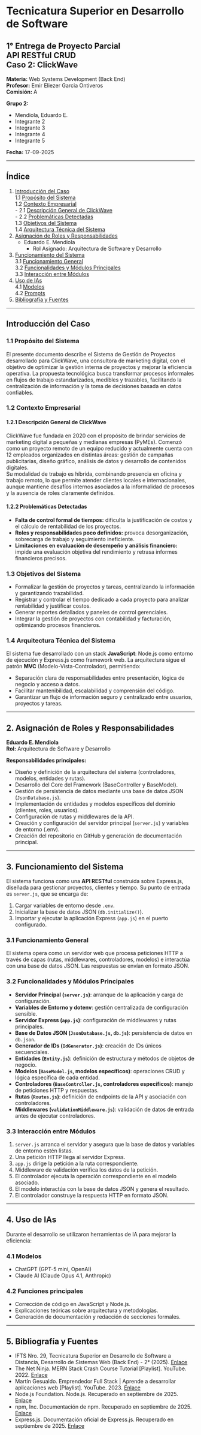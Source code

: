 # Tecnicatura Superior en Desarrollo de Software
## **1° Entrega de Proyecto Parcial<br>API RESTful CRUD <br>Caso 2: ClickWave**

**Materia:** Web Systems Development (Back End)  
**Profesor:** Emir Eliezer Garcia Ontiveros  
**Comisión:** A  

**Grupo 2:**  
- Mendiola, Eduardo E.  
- Integrante 2  
- Integrante 3  
- Integrante 4  
- Integrante 5  

**Fecha:** 17-09-2025  

---

## Índice

1. [Introducción del Caso](#introducción-del-caso)  
   1.1 [Propósito del Sistema](#11-propósito-del-sistema)  
   1.2 [Contexto Empresarial](#12-contexto-empresarial)  
       - 2.1 [Descripción General de ClickWave](#121-descripción-general-de-clickwave)  
       - 2.2 [Problemáticas Detectadas](#122-problemáticas-detectadas)  
   1.3 [Objetivos del Sistema](#13-objetivos-del-sistema)  
   1.4 [Arquitectura Técnica del Sistema](#14-arquitectura-técnica-del-sistema)  
2. [Asignación de Roles y Responsabilidades](#2-asignación-de-roles-y-responsabilidades)  
   - Eduardo E. Mendiola  
     - Rol Asignado: Arquitectura de Software y Desarrollo  
3. [Funcionamiento del Sistema](#3-funcionamiento-del-sistema)  
   3.1 [Funcionamiento General](#31-funcionamiento-general)  
   3.2 [Funcionalidades y Módulos Principales](#32-funcionalidades-y-módulos-principales)  
   3.3 [Interacción entre Módulos](#33-interacción-entre-módulos)  
4. [Uso de IAs](#4-uso-de-ias)  
   4.1 [Modelos](#41-modelos)  
   4.2 [Prompts](#42-prompts)  
5. [Bibliografía y Fuentes](#5-bibliografía-y-fuentes)

---

## Introducción del Caso

### 1.1 Propósito del Sistema
El presente documento describe el Sistema de Gestión de Proyectos desarrollado para ClickWave, una consultora de marketing digital, con el objetivo de optimizar la gestión interna de proyectos y mejorar la eficiencia operativa. La propuesta tecnológica busca transformar procesos informales en flujos de trabajo estandarizados, medibles y trazables, facilitando la centralización de información y la toma de decisiones basada en datos confiables.

### 1.2 Contexto Empresarial

#### 1.2.1 Descripción General de ClickWave
ClickWave fue fundada en 2020 con el propósito de brindar servicios de marketing digital a pequeñas y medianas empresas (PyMEs). Comenzó como un proyecto remoto de un equipo reducido y actualmente cuenta con 12 empleados organizados en distintas áreas: gestión de campañas publicitarias, diseño gráfico, análisis de datos y desarrollo de contenidos digitales.  
Su modalidad de trabajo es híbrida, combinando presencia en oficina y trabajo remoto, lo que permite atender clientes locales e internacionales, aunque mantiene desafíos internos asociados a la informalidad de procesos y la ausencia de roles claramente definidos.

#### 1.2.2 Problemáticas Detectadas
- **Falta de control formal de tiempos:** dificulta la justificación de costos y el cálculo de rentabilidad de los proyectos.  
- **Roles y responsabilidades poco definidos:** provoca desorganización, sobrecarga de trabajo y seguimiento ineficiente.  
- **Limitaciones en evaluación de desempeño y análisis financiero:** impide una evaluación objetiva del rendimiento y retrasa informes financieros precisos.

### 1.3 Objetivos del Sistema
- Formalizar la gestión de proyectos y tareas, centralizando la información y garantizando trazabilidad.  
- Registrar y controlar el tiempo dedicado a cada proyecto para analizar rentabilidad y justificar costos.  
- Generar reportes detallados y paneles de control gerenciales.  
- Integrar la gestión de proyectos con contabilidad y facturación, optimizando procesos financieros.

### 1.4 Arquitectura Técnica del Sistema
El sistema fue desarrollado con un stack **JavaScript**: Node.js como entorno de ejecución y Express.js como framework web. La arquitectura sigue el patrón **MVC** (Modelo-Vista-Controlador), permitiendo:
- Separación clara de responsabilidades entre presentación, lógica de negocio y acceso a datos.  
- Facilitar mantenibilidad, escalabilidad y comprensión del código.  
- Garantizar un flujo de información seguro y centralizado entre usuarios, proyectos y tareas.

---

## 2. Asignación de Roles y Responsabilidades

**Eduardo E. Mendiola**  
**Rol:** Arquitectura de Software y Desarrollo  

**Responsabilidades principales:**
- Diseño y definición de la arquitectura del sistema (controladores, modelos, entidades y rutas).  
- Desarrollo del Core del Framework (BaseController y BaseModel).  
- Gestión de persistencia de datos mediante una base de datos JSON (`JsonDatabase.js`).  
- Implementación de entidades y modelos específicos del dominio (clientes, roles, usuarios).  
- Configuración de rutas y middlewares de la API.  
- Creación y configuración del servidor principal (`server.js`) y variables de entorno (.env).  
- Creación del repositorio en GitHub y generación de documentación principal.  

---

## 3. Funcionamiento del Sistema

El sistema funciona como una **API RESTful** construida sobre Express.js, diseñada para gestionar proyectos, clientes y tiempo. Su punto de entrada es `server.js`, que se encarga de:

1. Cargar variables de entorno desde `.env`.  
2. Inicializar la base de datos JSON (`db.initialize()`).  
3. Importar y ejecutar la aplicación Express (`app.js`) en el puerto configurado.

### 3.1 Funcionamiento General
El sistema opera como un servidor web que procesa peticiones HTTP a través de capas (rutas, middlewares, controladores, modelos) e interactúa con una base de datos JSON. Las respuestas se envían en formato JSON.

### 3.2 Funcionalidades y Módulos Principales
- **Servidor Principal (`server.js`)**: arranque de la aplicación y carga de configuración.  
- **Variables de Entorno y dotenv**: gestión centralizada de configuración sensible.  
- **Servidor Express (`app.js`)**: configuración de middlewares y rutas principales.  
- **Base de Datos JSON (`JsonDatabase.js`, `db.js`)**: persistencia de datos en `db.json`.  
- **Generador de IDs (`IdGenerator.js`)**: creación de IDs únicos secuenciales.  
- **Entidades (`Entity.js`)**: definición de estructura y métodos de objetos de negocio.  
- **Modelos (`BaseModel.js`, modelos específicos)**: operaciones CRUD y lógica específica de cada entidad.  
- **Controladores (`BaseController.js`, controladores específicos)**: manejo de peticiones HTTP y respuestas.  
- **Rutas (`Routes.js`)**: definición de endpoints de la API y asociación con controladores.  
- **Middlewares (`validationMiddleware.js`)**: validación de datos de entrada antes de ejecutar controladores.

### 3.3 Interacción entre Módulos
1. `server.js` arranca el servidor y asegura que la base de datos y variables de entorno estén listas.  
2. Una petición HTTP llega al servidor Express.  
3. `app.js` dirige la petición a la ruta correspondiente.  
4. Middleware de validación verifica los datos de la petición.  
5. El controlador ejecuta la operación correspondiente en el modelo asociado.  
6. El modelo interactúa con la base de datos JSON y genera el resultado.  
7. El controlador construye la respuesta HTTP en formato JSON.

---

## 4. Uso de IAs

Durante el desarrollo se utilizaron herramientas de IA para mejorar la eficiencia:

### 4.1 Modelos
- ChatGPT (GPT-5 mini, OpenAI)  
- Claude AI (Claude Opus 4.1, Anthropic)  

### 4.2 Funciones principales
- Corrección de código en JavaScript y Node.js.  
- Explicaciones teóricas sobre arquitectura y metodologías.  
- Generación de documentación y redacción de secciones formales.

---

## 5. Bibliografía y Fuentes

- IFTS Nro. 29, Tecnicatura Superior en Desarrollo de Software a Distancia, Desarrollo de Sistemas Web (Back End) - 2° (2025). [Enlace](https://aulasvirtuales.bue.edu.ar/course/view.php?id=22553)  
- The Net Ninja. MERN Stack Crash Course Tutorial [Playlist]. YouTube. 2022. [Enlace](https://youtube.com/playlist?list=PL4cUxeGkcC9iJ_KkrkBZWZRHVwnzLIoUE&si=TEi7PZTW6xPRlSSk)  
- Martín Gesualdo. Emprendedor Full Stack | Aprende a desarrollar aplicaciones web [Playlist]. YouTube. 2023. [Enlace](https://youtube.com/playlist?list=PLAmcNbGd0fkNl-CleT_XxwGKDk1j00uUp&si=U8oSAdMzI47pPvVo)  
- Node.js Foundation. Node.js. Recuperado en septiembre de 2025. [Enlace](https://node.js.org/)  
- npm, Inc. Documentación de npm. Recuperado en septiembre de 2025. [Enlace](https://docs.npmjs.com/)  
- Express.js. Documentación oficial de Express.js. Recuperado en septiembre de 2025. [Enlace](https://expressjs.com/)

